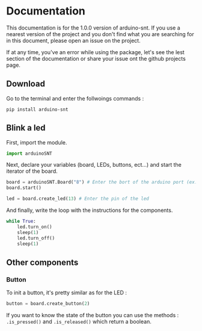 # Documentation

This documentation is for the 1.0.0 version of arduino-snt. If you use a nearest version of the project and you don't find what you are searching for in this document, please open an issue on the project.

If at any time, you've an error while using the package, let's see the lest section of the documentation or share your issue ont the github projects page.

## Download

Go to the terminal and enter the follwoings commands :
```
pip install arduino-snt
```

## Blink a led

First, import the module.
``` python
import arduinoSNT
```

Next, declare your variables (board, LEDs, buttons, ect...) and start the iterator of the board.
``` python
board = arduinoSNT.Board("8") # Enter the bort of the arduino port (ex: COM8)
board.start()

led = board.create_led(13) # Enter the pin of the led
```

And finally, write the loop with the instructions for the components.
``` python
while True:
    led.turn_on()
    sleep(1)
    led.turn_off()
    sleep(1)
```

## Other components

### Button

To init a button, it's pretty similar as for the LED :
``` python
button = board.create_button(2)
```

If you want to know the state of the button you can use the methods : `.is_pressed()` and `.is_released()` which return a boolean.
